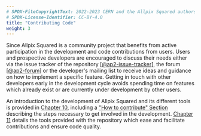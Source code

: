 ```yaml
---
# SPDX-FileCopyrightText: 2022-2023 CERN and the Allpix Squared authors
# SPDX-License-Identifier: CC-BY-4.0
title: "Contributing Code"
weight: 3
---
```


Since Allpix Squared is a community project that benefits from active participation in the development and code contributions
from users. Users and prospective developers are encouraged to discuss their needs either via the issue tracker of the
repository \[[@ap2-issue-tracker]\], the forum \[[@ap2-forum]\] or the developer's mailing list to receive ideas and guidance
on how to implement a specific feature. Getting in touch with other developers early in the development cycle avoids spending
time on features which already exist or are currently under development by other users.

An introduction to the development of Allpix Squared and its different tools is provided in
[Chapter 10](../10_development/_index.md), including a ["How to contribute" Section](../10_development/contributing.md)
describing the steps necessary to get involved in the development. [Chapter 11](../11_devtools/_index.md) details the tools
provided with the repository which ease and facilitate contributions and ensure code quality.


[@ap2-issue-tracker]: https://gitlab.cern.ch/allpix-squared/allpix-squared/issues
[@ap2-forum]: https://cern.ch/allpix-squared-forum
